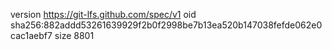 version https://git-lfs.github.com/spec/v1
oid sha256:882addd53261639929f2b0f2998be7b13ea520b147038fefde062e0cac1aebf7
size 8801
